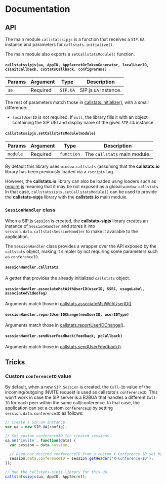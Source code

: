 # Documentation


## API

The main module `callstatssipjs` is a function that receives a `SIP.UA` instance and parameters for `callstats.initialize()`.

The main module also exports a `setCallstatsModule()` function.


#### `callstatssipjs(ua, AppID, AppSecretOrTokenGenerator, localUserID, csInitCallback, csStatsCallback, configParams)`

| Params  | Argument  | Type        | Description               |
|---------|-----------|-------------|---------------------------|
| `ua`    | Required  | `SIP.UA`    | SIP.js `UA` instance.      |

The rest of parameters match those in [callstats.initialize()](http://www.callstats.io/api/#callstats-initialize-with-app-secret), with a small difference:

* `localUserID` is not required. If `null`, the library fills it with an object containing the SIP URI and display name of the given `SIP.UA` instance.


#### `callstatssipjs.setCallstatsModule(module)`

| Params   | Argument  | Type        | Description                  |
|----------|-----------|-------------|------------------------------|
| `module` | Required  | `function`  | The `callstats` main module. |

By default this library uses `window.callstats` (assuming that the **callstats.io** library has been previously loaded via a `<script>` tag.

However, the **callstats.io** library can also be loaded using loaders such as [require.js](http://www.requirejs.org/) meaning that it may be not exposed as a global `window.callstats`. In that case, `callstatssipjs.setCallstatsModule()` can be used to provide the **callstats-sipjs** library with the **callstats.io** main module.


### `SessionHandler` class

When a SIP.js `Session` is created, the **callstats-sipjs** library creates an instance of `SessionHandler` and stores it into `session.data.callstatsSessionHandler` to make it available to the application.

The `SessionHandler` class provides a wrapper over the API exposed by the `callstats` object, making it simpler by not requiring some parameters such as `conferenceID`.


#### `sessionHandler.callstats`

A getter that provides the already initialized `callstats` object.


#### `sessionHandler.associateMstWithUserID(userID, SSRC, usageLabel, associatedVideoTag)`

Arguments match those in [callstats.associateMstWithUserID()](http://www.callstats.io/api/#callstats-associatemstwithuserid).


#### `sessionHandler.reportUserIDChange(newUserID, userIDType)`

Arguments match those in [callstats.reportUserIDChange()](http://www.callstats.io/api/#callstats-reportuseridchange).


#### `sessionHandler.sendUserFeedback(feedback, pcCallback)`

Arguments match those in [callstats.sendUserFeedback()](http://www.callstats.io/api/#callstats-senduserfeedback).


## Tricks


### Custom `conferenceID` value

By default, when a new `SIP.Session` is created, the `Call-ID` value of the incoming/outgoing INVITE request is used as callstats's `conferenceID`. This won't work in case the SIP server is a B2BUA that handles a different `Call-ID` for each peer within the same call/conference. In that case, the application can set a custom `conferenceID` by setting `session.data.conferenceID` as follows:

```javascript
// Create a SIP.UA instance
var ua = new SIP.UA(config);

// Set custom conferenceID for created sessions
ua.on('invite', function(data) {
  var session = data.session;

  // Read our desired conferenceID from a custom X-Conference-ID set by the server
  session.data.conferenceID = session.getHeader('X-Conference-ID');
});

// Run the callstats-sipjs library for this UA
callstatssipjs(ua, AppID, AppSecret);
```


